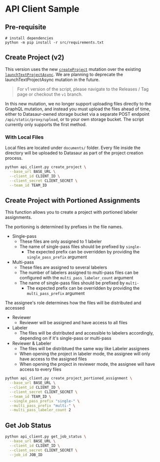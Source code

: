 # API Client Sample

## Pre-requisite

```
# install dependencies
python -m pip install -r src/requirements.txt
```

## Create Project (v2)

This version uses the new [`createProject`](https://docs.datasaur.ai/#mutation-createProject) mutation over the existing [`launchTextProjectAsync`](https://docs.datasaur.ai/#mutation-launchTextProjectAsync). We are planning to deprecate the launchTextProjectAsync mutation in the future.

> For v1 version of the script, please navigate to the Releases / Tag page or checkout the `v1` branch.

In this new mutation, we no longer support uploading files directly to the GraphQL mutation, and instead you must upload the files ahead of time, either to Datasaur-owned storage bucket via a separate POST endpoint `/api/static/proxy/upload`, or to your own storage bucket. The script currently only supports the first method.

### With Local Files

Local files are located under `documents/` folder.
Every file inside the directory will be uploaded to Datasaur as part of the project creation process.

```bash
python api_client.py create_project \
  --base_url BASE_URL \
  --client_id CLIENT_ID \
  --client_secret CLIENT_SECRET \
  --team_id TEAM_ID
```

## Create Project with Portioned Assignments

This function allows you to create a project with portioned labeler assignments.

The portioning is determined by prefixes in the file names.

- Single-pass
  - These files are only assigned to 1 labeler
  - The name of single-pass files should be prefixed by `single-`
    - The expected prefix can be overridden by providing the `single_pass_prefix` argument
- Multi-pass
  - These files are assigned to several labelers
  - The number of labelers assigned to multi-pass files can be configured with the `multi_pass_labeler_count` argument
  - The name of single-pass files should be prefixed by `multi-`
    - The expected prefix can be overridden by providing the `multi_pass_prefix` argument

The assignee's role determines how the files will be distributed and accessed

- Reviewer
  - Reviewer will be assigned and have access to all files
- Labeler
  - The files will be distributed and accessible to labelers accordingly, depending on if it's single-pass or multi-pass
- Reviewer & Labeler
  - The files will be distribtued the same way like Labeler assignees
  - When opening the project in labeler mode, the assignee will only have access to the assigned files
  - When opening the project in reviewer mode, the assignee will have access to every files

```bash
python api_client.py create_project_portioned_assignment \
  --base_url BASE_URL \
  --client_id CLIENT_ID \
  --client_secret CLIENT_SECRET \
  --team_id TEAM_ID \
  --single_pass_prefix "single-" \
  --multi_pass_prefix "multi-" \
  --multi_pass_labeler_count 2
```

## Get Job Status

```bash
python api_client.py get_job_status \
  --base_url BASE_URL \
  --client_id CLIENT_ID \
  --client_secret CLIENT_SECRET \
  --job_id JOB_ID
```

